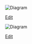![Diagram](https://patchup5euro.github.io/Management/BusinessModelCanvas.drawio.svg)

<a href="https://github.dev/PatchUp5Euro/Management/BusinessModelCanvas.drawio.svg" target="_blank">Edit</a>

![Diagram](https://patchup5euro.github.io/Management/ValuePropositionCanvas.drawio.svg)

<a href="https://github.dev/PatchUp5Euro/Management/ValuePropositionCanvas.drawio.svg" target="_blank">Edit</a>
